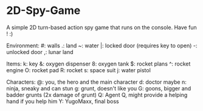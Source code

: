 # 2D-Spy-Game
A simple 2D turn-based action spy game that runs on the console. Have fun ! :)

Environment:
#: walls
.: land
~: water
|: locked door (requires key to open)
-: unlocked door
,: lunar land

Items:
k: key
&: oxygen dispenser
8: oxygen tank
$: rocket plans
^: rocket engine
O: rocket pad
R: rocket
s: space suit
j: water pistol

Characters:
@: you, the hero and the main character
d: doctor maybe
n: ninja, sneaky and can stun
g: grunt, doesn't like you
G: goons, bigger and badder grunts (2x damage of grunt)
Q: Agent Q, might provide a helping hand if you help him
Y: YugoMaxx, final boss


